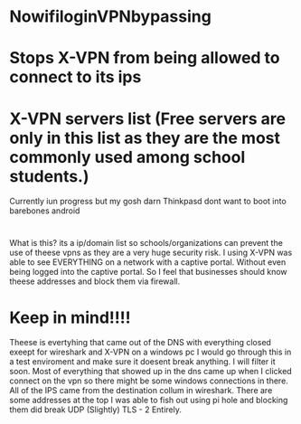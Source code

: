# NowifiloginVPNbypassing
# Stops X-VPN from being allowed to connect to its ips
# X-VPN servers list (Free servers are only in this list as they are the most commonly used among school students.)
Currently iun progress but my gosh darn Thinkpasd dont want to boot into barebones android

#
What is this?
its a ip/domain list so schools/organizations can prevent the use of theese vpns as they are a very huge security risk. I using X-VPN was able to see EVERYTHING on a network with a captive portal. Without even being logged into the captive portal. So I feel that businesses should know theese addresses and block them via firewall.

# Keep in mind!!!!
Theese is evertyhing that came out of the DNS with everything closed exeept for wireshark and X-VPN on a windows pc I would go through this in a test enviroment and make sure it doesent break anything. I will filter it soon. Most of everything that showed up in the dns came up when I clicked connect on the vpn so there might be some windows connections in there. All of the IPS came from the destination collum in wireshark. There are some addresses at the top I was able to fish out using pi hole and blocking them did break UDP (Slightly) TLS - 2 Entirely.
